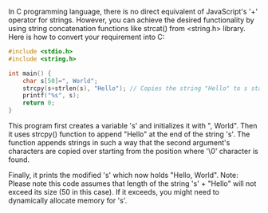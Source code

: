 In C programming language, there is no direct equivalent of JavaScript's '+' operator for strings. However, you can achieve the desired functionality by using string concatenation functions like strcat() from <string.h> library. Here is how to convert your requirement into C:

```c
#include <stdio.h>
#include <string.h>

int main() {
    char s[50]=", World";
    strcpy(s+strlen(s), "Hello"); // Copies the string "Hello" to s starting from the next character of current length of s.
    printf("%s", s);
    return 0;
}
```

This program first creates a variable 's' and initializes it with ", World". Then it uses strcpy() function to append "Hello" at the end of the string 's'. The function appends strings in such a way that the second argument's characters are copied over starting from the position where '\0' character is found. 

Finally, it prints the modified 's' which now holds "Hello, World".
Note: Please note this code assumes that length of the string 's' + "Hello" will not exceed its size (50 in this case). If it exceeds, you might need to dynamically allocate memory for 's'.
